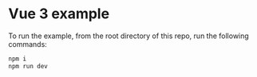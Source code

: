 # Vue 3 example

To run the example, from the root directory of this repo, run the following commands:

```sh
npm i
npm run dev
```
